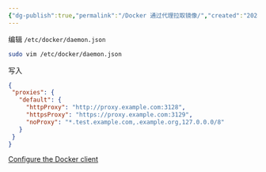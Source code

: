 ```yaml
---
{"dg-publish":true,"permalink":"/Docker 通过代理拉取镜像/","created":"2024-06-07 21:48:31","updated":"2024-06-07 21:50:56"}
---
```


编辑 `/etc/docker/daemon.json`

```bash
sudo vim /etc/docker/daemon.json
```

写入

```json
{
 "proxies": {
   "default": {
     "httpProxy": "http://proxy.example.com:3128",
     "httpsProxy": "https://proxy.example.com:3129",
     "noProxy": "*.test.example.com,.example.org,127.0.0.0/8"
   }
 }
}
```

 [Configure the Docker client](https://docs.docker.com/network/proxy/#configure-the-docker-client)